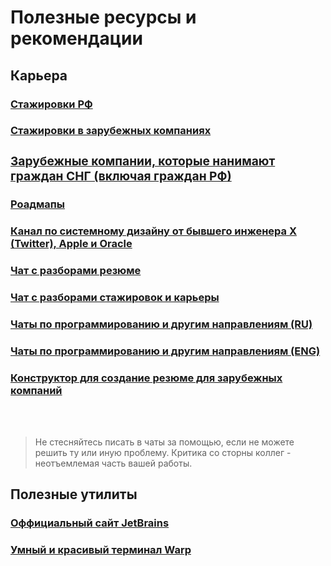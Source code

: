<h1>Полезные ресурсы и рекомендации</h1>

<h2>Карьера</h2>
<h3><a href = "https://github.com/mrhakimov/russian-internships?tab=readme-ov-file">Стажировки РФ</a></h3>
<h3><a href = "https://github.com/SimplifyJobs/Summer2025-Internships?tab=readme-ov-file#-software-engineering-internship-roles">Стажировки в зарубежных компаниях</a</h3>
<h3><a href = "https://github.com/mrhakimov/russian-internships/blob/master/Additional_list_of_companies.md">Зарубежные компании, которые нанимают граждан СНГ (включая граждан РФ)</a></h3>
<h3><a href = "https://roadmap.sh/">Роадмапы</a></h3>
<h3><a href = "https://www.youtube.com/@ByteByteGo">Канал по системному дизайну от бывшего инженера X (Twitter), Apple и Oracle</a></h3>
<h3><a href = "https://t.me/resume_review">Чат с разборами резюме</a></h3>
<h3><a href = "https://t.me/sns_internships">Чат с разборами стажировок и карьеры</a></h3>
<h3><a href = "https://t.me/it_chats">Чаты по программированию и другим направлениям (RU) </a></h3>
<h3><a href = "https://t.me/it_en_chats">Чаты по программированию и другим направлениям (ENG)</a></h3>
<h3><a href = "https://www.displayme.online/">Конструктор для создание резюме для зарубежных компаний</a></h3>

<br><br>
<blockquote>
  Не стесняйтесь писать в чаты за помощью, если не можете решить ту или иную проблему. Критика со сторны коллег - неотъемлемая часть вашей работы.
</blockquote>

<h2>Полезные утилиты</h2>
<h3><a href = "https://www.jetbrains.com/idea/">Оффициальный сайт JetBrains</a></h3>
<h3><a href = "https://www.warp.dev/">Умный и красивый терминал Warp</a></h3>



